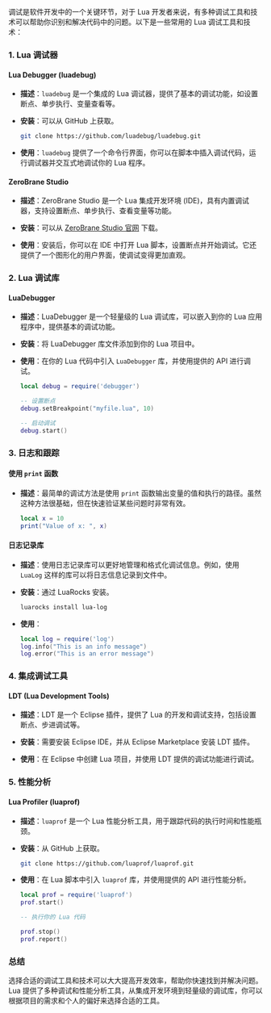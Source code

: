调试是软件开发中的一个关键环节，对于 Lua 开发者来说，有多种调试工具和技术可以帮助你识别和解决代码中的问题。以下是一些常用的 Lua 调试工具和技术：

### 1. **Lua 调试器**

#### **Lua Debugger (luadebug)**

- **描述**：`luadebug` 是一个集成的 Lua 调试器，提供了基本的调试功能，如设置断点、单步执行、变量查看等。
- **安装**：可以从 GitHub 上获取。
  
  ```bash
  git clone https://github.com/luadebug/luadebug.git
  ```

- **使用**：`luadebug` 提供了一个命令行界面，你可以在脚本中插入调试代码，运行调试器并交互式地调试你的 Lua 程序。

#### **ZeroBrane Studio**

- **描述**：ZeroBrane Studio 是一个 Lua 集成开发环境 (IDE)，具有内置调试器，支持设置断点、单步执行、查看变量等功能。
- **安装**：可以从 [ZeroBrane Studio 官网](https://studio.zerobrane.com/) 下载。

- **使用**：安装后，你可以在 IDE 中打开 Lua 脚本，设置断点并开始调试。它还提供了一个图形化的用户界面，使调试变得更加直观。

### 2. **Lua 调试库**

#### **LuaDebugger**

- **描述**：LuaDebugger 是一个轻量级的 Lua 调试库，可以嵌入到你的 Lua 应用程序中，提供基本的调试功能。
- **安装**：将 LuaDebugger 库文件添加到你的 Lua 项目中。

- **使用**：在你的 Lua 代码中引入 `LuaDebugger` 库，并使用提供的 API 进行调试。

  ```lua
  local debug = require('debugger')

  -- 设置断点
  debug.setBreakpoint("myfile.lua", 10)

  -- 启动调试
  debug.start()
  ```

### 3. **日志和跟踪**

#### **使用 `print` 函数**

- **描述**：最简单的调试方法是使用 `print` 函数输出变量的值和执行的路径。虽然这种方法很基础，但在快速验证某些问题时非常有效。
  
  ```lua
  local x = 10
  print("Value of x: ", x)
  ```

#### **日志记录库**

- **描述**：使用日志记录库可以更好地管理和格式化调试信息。例如，使用 `LuaLog` 这样的库可以将日志信息记录到文件中。
- **安装**：通过 LuaRocks 安装。

  ```bash
  luarocks install lua-log
  ```

- **使用**：

  ```lua
  local log = require('log')
  log.info("This is an info message")
  log.error("This is an error message")
  ```

### 4. **集成调试工具**

#### **LDT (Lua Development Tools)**

- **描述**：LDT 是一个 Eclipse 插件，提供了 Lua 的开发和调试支持，包括设置断点、步进调试等。
- **安装**：需要安装 Eclipse IDE，并从 Eclipse Marketplace 安装 LDT 插件。

- **使用**：在 Eclipse 中创建 Lua 项目，并使用 LDT 提供的调试功能进行调试。

### 5. **性能分析**

#### **Lua Profiler (luaprof)**

- **描述**：`luaprof` 是一个 Lua 性能分析工具，用于跟踪代码的执行时间和性能瓶颈。
- **安装**：从 GitHub 上获取。

  ```bash
  git clone https://github.com/luaprof/luaprof.git
  ```

- **使用**：在 Lua 脚本中引入 `luaprof` 库，并使用提供的 API 进行性能分析。

  ```lua
  local prof = require('luaprof')
  prof.start()

  -- 执行你的 Lua 代码

  prof.stop()
  prof.report()
  ```

### 总结

选择合适的调试工具和技术可以大大提高开发效率，帮助你快速找到并解决问题。Lua 提供了多种调试和性能分析工具，从集成开发环境到轻量级的调试库，你可以根据项目的需求和个人的偏好来选择合适的工具。